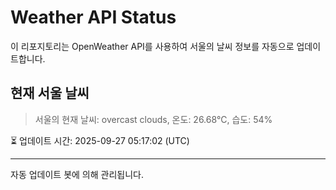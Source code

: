 
# Weather API Status

이 리포지토리는 OpenWeather API를 사용하여 서울의 날씨 정보를 자동으로 업데이트합니다.

## 현재 서울 날씨
> 서울의 현재 날씨: overcast clouds, 온도: 26.68°C, 습도: 54%

⏳ 업데이트 시간: 2025-09-27 05:17:02 (UTC)

---
자동 업데이트 봇에 의해 관리됩니다.
